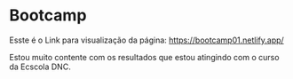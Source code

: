 # Bootcamp
Esste é o Link para visualização da página: https://bootcamp01.netlify.app/

Estou muito contente com os resultados que estou atingindo com o curso da Ecscola DNC.

